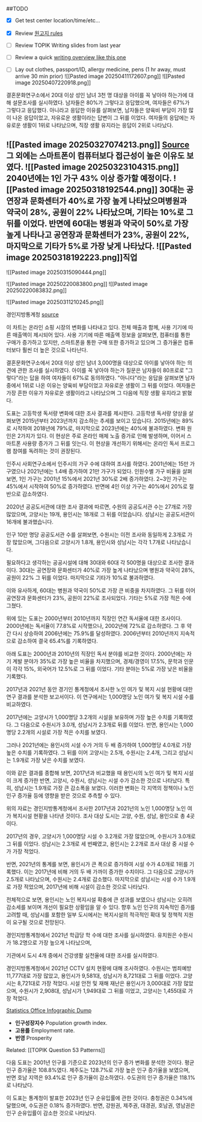
##TODO
 - [x] Get test center location/time/etc...
 - [x] Review [원고지 rules](https://www.youtube.com/watch?v=2pq-WP2x6CI)
 - [ ] Review TOPIK Writing slides from last year
 - [ ] Review a quick [writing overview like this one](https://www.youtube.com/watch?v=YGg9MzKk4oY)
 - [ ] Lay out clothes, passport/ID, allergy medicine, pens (1 hr away, must arrive 30 min prior)
![[Pasted image 20250411172607.png]]
![[Pasted image 20250407220918.png]]


결혼문화연구소에서 20대 이상 성인 남녀 3천 명 대상을 아이를 꼭 낳아야 하는가에 대해 설문조사를 실시하였다. 남자들은 80%가 그렇다고 응답했으며, 여자들은 67%가 그렇다고 응답했다. 아니라고 응답한 이유를 살펴보면, 남자들은 양육비 부담이 가장 많이 나온 응답이었고, 자유로운 생활이라는 답변이 그 뒤를 이었다. 여자들의 응답에는 자유로운 생활이 1위로 나타났으며, 직장 생활 유지라는 응답이 2위로 나타났다.

![[Pasted image 20250327074213.png]]
[Source](https://chapterkorean.com/en/topik-53-writing-skill/)
그 외에는 스마트폰이 컴퓨터보다 접근성이 높은 이유도 보였다.
![[Pasted image 20250323104315.png]]
2040년에는 1인 가구 43% 이상 증가할 예정이다.
![[Pasted image 20250318192544.png]]
30대는 공연장과 문화센터가 40%로 가장 높게 나타났으며병원과 약국이 28%, 공원이 22% 나타났으며, 기타는 10%로 그 뒤를 이었다. 반면에 60대는 병원과 약국이 50%로 가장 높게 나타나고 공연장과 문화센터가 23%, 공원이 22%, 마지막으로 기타가 5%로 가장 낮게 나타났다.
![[Pasted image 20250318192223.png]]직업
---


![[Pasted image 20250315090444.png]]


![[Pasted image 20250220083800.png]]
![[Pasted image 20250220083832.png]]

![[Pasted image 20250311210245.png]]

경인지방통계청
[source](https://kostat.go.kr/gallery.es?mid=a30306000000&bid=11945)

이 차트는 온라인 쇼핑 시장의 변화를 나타내고 있다. 전체 매출과 함께, 사용 기기에 따른 매출액이 제시되어 있다. 사용 기기에 따른 매출액 정보을 살펴보면, 컴퓨터를 통한 구매가 증가하고 있지만, 스마트폰을 통한 구매 또한 증가하고 있으며 그 증가율은 컴퓨터보다 훨씬 더 높은 것으로 나타난다.


결혼문화연구소에서 20대 이상 성인 남녀 3,000명을 대상으로 아이를 낳아야 하는 의견에 관한 조사를 실시하였다. 아이를 꼭 낳아야 하는가 질문은 남자들이 80프로로 "그렇다"라는 답을 하여 여자들이 67%로 동의하였다. "아니다"라는 응답을 살펴보면 남자 중에서 1위로 나온 이유는 양육비 부담이었고 자유로운 생활이 그 뒤를 이었다. 여자들은 가장 흔한 이유가 자유로운 생활이라고 나타났으며 그 다음에 직장 생활 유지라고 밝혔다.

도표는 고등학생 독서량 변화에 대한 조사 결과를 제시한다. 고등학생 독서량 양상을 살펴보면 2015년부터 2023년까지 감소하는 추세를 보이고 있습니다. 2015년에는 89%로 시작하여 2018년에 79%로, 마지막으로 2023년에는 40%에 불과하였다. 변화 원인은 2가지가 있다. 이 현상은 주로 온라인 매체 노출 증가로 인해 발생하며, 이어서 스마트폰 사용량 증가가 그 뒤를 잇는다. 이 현상을 개선하기 위해서는 온라인 독서 프로그램 참여를 독려하는 것이 권장된다.

인주시 사회연구소에서 인주시의 가구 수에 대하여 조사를 하였다. 2001년에는 15만 가구였으나 2021년에는 1.4배 증가하여 21만 가구가 되었다. 인원수별 가구 비율을 살펴보면, 1인 가구는 2001년 15%에서 2021년 30%로 2배 증가하였다. 2~3인 가구는 45%에서 시작하여 50%로 증가하였다. 반면에 4인 이상 가구는 40%에서 20%로 절반으로 감소하였다.

2020년 공공도서관에 대한 조사 결과에 따르면, 수원의 공공도서관 수는 27개로 가장 많았으며, 고양시는 19개, 용인시는 18개로 그 뒤를 이었습니다. 성남시는 공공도서관이 16개에 불과했습니다.

인구 10만 명당 공공도서관 수를 살펴보면, 수원시는 이전 조사와 동일하게 2.3개로 가장 많았으며, 그다음으로 고양시가 1.8개, 용인시와 성남시는 각각 1.7개로 나타났습니다.

필요하다고 생각하는 공공시설에 대해 30대와 60대 각 500명을 대상으로 조사한 결과이다. 30대는 공연장와 문화센터가 40%로 가장 높게 나타났으며 병원과 약국이 28%, 공원이 22% 그 뒤를 이었다. 마지막으로 기타가 10%로 불과하였다.

이와 유사하게, 60대는 병원과 약국이 50%로 가장 큰 비중을 차지하였다. 그 뒤를 이어 공연장과 문화센터가 23%, 공원이 22%로 조사되었다. 기타는 5%로 가장 적은 수에 그쳤다.

위에 있는 도표는 2000년부터 2010년까지 직장인 연간 독서율에 대한 조사이다. 2000년에는 독서율이 77.8%로 시작했으나, 2002년에 72%로 감소하였다. 그 후 약간 다시 상승하여 2006년에는 75.9%를 달성하였다. 2006년부터 2010년까지 지속적으로 감소하여 결국 65.4%를 기록하였다.

아래 도표는 2000년과 2010년의 직장인 독서 분야를 비교한 것이다. 2000년에는 자기 계발 분야가 35%로 가장 높은 비율을 차지했으며, 경제/경영이 17.5%, 문학과 인문이 각각 15%, 외국어가 12.5%로 그 뒤를 이었다. 기타 분야는 5%로 가장 낮은 비율을 기록했다.

2017년과 2021년 동안 경기인 통계청에서 조사한 노인 여가 및 복지 시설 현황에 대한 연구 결과를 분석한 보고서이다. 이 연구에서는 1,000명당 노인 여가 및 복지 시설 수를 비교하였다.

2017년에는 고양시가 1,000명당 3.2개의 시설을 보유하며 가장 높은 수치를 기록하였다. 그 다음으로 수원시가 3.0개, 성남시가 2.3개로 뒤를 이었다. 반면, 용인시는 1,000명당 2.2개의 시설로 가장 적은 수치를 보였다.

그러나 2021년에는 용인시의 시설 수가 거의 두 배 증가하여 1,000명당 4.0개로 가장 높은 수치를 기록하였다. 그 뒤를 이어 고양시는 2.5개, 수원시는 2.4개, 그리고 성남시는 1.9개로 가장 낮은 수치를 보였다.

이와 같은 결과를 종합해 보면, 2017년과 비교했을 때 용인시의 노인 여가 및 복지 시설이 크게 증가한 반면, 고양시, 수원시, 성남시는 시설 수가 감소한 것으로 나타났다. 특히, 성남시는 1.9개로 가장 큰 감소폭을 보였다. 이러한 변화는 각 지역의 정책이나 노인 인구 증가율 등에 영향을 받은 것으로 추측할 수 있다.

위의 자료는 경인지방통계청에서 조사한 2017년과 2021년의 노인 1,000명당 노인 여가 복지시설 현황을 나타낸 것이다. 조사 대상 도시는 고양, 수원, 성남, 용인으로 총 4곳이다.

2017년의 경우, 고양시가 1,000명당 시설 수 3.2개로 가장 많았으며, 수원시가 3.0개로 그 뒤를 이었다. 성남시는 2.3개로 세 번째였고, 용인시는 2.2개로 조사 대상 중 시설 수가 가장 적었다.

반면, 2021년의 통계를 보면, 용인시가 큰 폭으로 증가하여 시설 수가 4.0개로 1위를 기록했다. 이는 2017년에 비해 거의 두 배 가까이 증가한 수치이다. 그 다음으로 고양시가 2.5개로 나타났으며, 수원시는 2.4개로 감소했다. 마지막으로 성남시는 시설 수가 1.9개로 가장 적었으며, 2017년에 비해 시설이 감소한 것으로 나타났다.

전체적으로 보면, 용인시는 노인 복지시설 확충에 큰 성과를 보였으나 성남시는 오히려 감소세를 보이며 개선이 필요한 상황임을 알 수 있다. 향후 노인 인구의 지속적인 증가를 고려할 때, 성남시를 포함한 일부 도시에서는 복지시설의 적극적인 확대 및 정책적 지원이 요구될 것으로 전망된다.

경인지방통계청에서 2021년 학급당 학 수에 대한 조사를 실시하였다. 유치원은 수원시가 18.2명으로 가장 높으게 나타났으며, 

기관에서 도시 4개 중에서 건강생활 실천율에 대한 조사를 실시하였다. 

경인지방통계청에서 2021년 CCTV 설치 현황에 대해 조사하였다.
수원시는 범죄예방 11,777대로 가장 많았고, 용인시가 9,581대, 성남시가 8,721대로 그 뒤를 이었다. 고양시는 8,721대로 가장 적었다. 시설 안전 및 재해 재난은 용인시가 3,000대로 가장 많았으며, 수원시가 2,908대, 성남시가 1,949대로 그 뒤를 이었고, 고양시는 1,455대로 가장 적었다.

[Statistics Office Infographic Dump](https://kostat.go.kr/gallery.es?mid=a30306000000&bid=11945)
- **인구성장지수** Population growth index.
- **고용를** Employment rate.
- **번영** Prosperity

Related: [[TOPIK Question 53 Patterns]]

다음 도표는 2001년 인구를 기준으로 2023년의 인구 증가 변화를 분석한 것이다. 평균 인구 증가율은 108.8%였다. 제주도는 128.7%로 가장 높은 인구 증가율을 보였으며, 반면 호남 지역은 93.4%로 인구 증가율이 감소하였다. 수도권의 인구 증가율은 118.1%로 나타났다.


이 도표는 통계청이 발표한 2023년 인구 순유입률에 관한 것이다. 충청권은 0.34%에 달했으며, 수도권은 0.18% 증가하였다. 반면, 강원권, 제주권, 대경권, 호남권, 영남권은 인구 순유입률이 감소한 것으로 나타났다.
